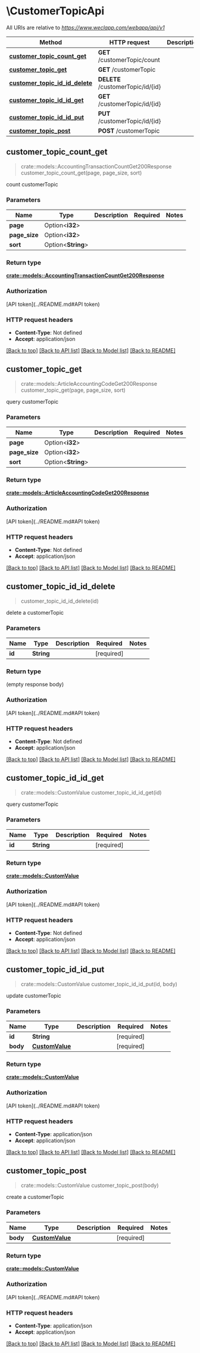 # \CustomerTopicApi

All URIs are relative to *https://www.weclapp.com/webapp/api/v1*

Method | HTTP request | Description
------------- | ------------- | -------------
[**customer_topic_count_get**](CustomerTopicApi.md#customer_topic_count_get) | **GET** /customerTopic/count | 
[**customer_topic_get**](CustomerTopicApi.md#customer_topic_get) | **GET** /customerTopic | 
[**customer_topic_id_id_delete**](CustomerTopicApi.md#customer_topic_id_id_delete) | **DELETE** /customerTopic/id/{id} | 
[**customer_topic_id_id_get**](CustomerTopicApi.md#customer_topic_id_id_get) | **GET** /customerTopic/id/{id} | 
[**customer_topic_id_id_put**](CustomerTopicApi.md#customer_topic_id_id_put) | **PUT** /customerTopic/id/{id} | 
[**customer_topic_post**](CustomerTopicApi.md#customer_topic_post) | **POST** /customerTopic | 



## customer_topic_count_get

> crate::models::AccountingTransactionCountGet200Response customer_topic_count_get(page, page_size, sort)


count customerTopic

### Parameters


Name | Type | Description  | Required | Notes
------------- | ------------- | ------------- | ------------- | -------------
**page** | Option<**i32**> |  |  |
**page_size** | Option<**i32**> |  |  |
**sort** | Option<**String**> |  |  |

### Return type

[**crate::models::AccountingTransactionCountGet200Response**](_accountingTransaction_count_get_200_response.md)

### Authorization

[API token](../README.md#API token)

### HTTP request headers

- **Content-Type**: Not defined
- **Accept**: application/json

[[Back to top]](#) [[Back to API list]](../README.md#documentation-for-api-endpoints) [[Back to Model list]](../README.md#documentation-for-models) [[Back to README]](../README.md)


## customer_topic_get

> crate::models::ArticleAccountingCodeGet200Response customer_topic_get(page, page_size, sort)


query customerTopic

### Parameters


Name | Type | Description  | Required | Notes
------------- | ------------- | ------------- | ------------- | -------------
**page** | Option<**i32**> |  |  |
**page_size** | Option<**i32**> |  |  |
**sort** | Option<**String**> |  |  |

### Return type

[**crate::models::ArticleAccountingCodeGet200Response**](_articleAccountingCode_get_200_response.md)

### Authorization

[API token](../README.md#API token)

### HTTP request headers

- **Content-Type**: Not defined
- **Accept**: application/json

[[Back to top]](#) [[Back to API list]](../README.md#documentation-for-api-endpoints) [[Back to Model list]](../README.md#documentation-for-models) [[Back to README]](../README.md)


## customer_topic_id_id_delete

> customer_topic_id_id_delete(id)


delete a customerTopic

### Parameters


Name | Type | Description  | Required | Notes
------------- | ------------- | ------------- | ------------- | -------------
**id** | **String** |  | [required] |

### Return type

 (empty response body)

### Authorization

[API token](../README.md#API token)

### HTTP request headers

- **Content-Type**: Not defined
- **Accept**: application/json

[[Back to top]](#) [[Back to API list]](../README.md#documentation-for-api-endpoints) [[Back to Model list]](../README.md#documentation-for-models) [[Back to README]](../README.md)


## customer_topic_id_id_get

> crate::models::CustomValue customer_topic_id_id_get(id)


query customerTopic

### Parameters


Name | Type | Description  | Required | Notes
------------- | ------------- | ------------- | ------------- | -------------
**id** | **String** |  | [required] |

### Return type

[**crate::models::CustomValue**](customValue.md)

### Authorization

[API token](../README.md#API token)

### HTTP request headers

- **Content-Type**: Not defined
- **Accept**: application/json

[[Back to top]](#) [[Back to API list]](../README.md#documentation-for-api-endpoints) [[Back to Model list]](../README.md#documentation-for-models) [[Back to README]](../README.md)


## customer_topic_id_id_put

> crate::models::CustomValue customer_topic_id_id_put(id, body)


update customerTopic

### Parameters


Name | Type | Description  | Required | Notes
------------- | ------------- | ------------- | ------------- | -------------
**id** | **String** |  | [required] |
**body** | [**CustomValue**](CustomValue.md) |  | [required] |

### Return type

[**crate::models::CustomValue**](customValue.md)

### Authorization

[API token](../README.md#API token)

### HTTP request headers

- **Content-Type**: application/json
- **Accept**: application/json

[[Back to top]](#) [[Back to API list]](../README.md#documentation-for-api-endpoints) [[Back to Model list]](../README.md#documentation-for-models) [[Back to README]](../README.md)


## customer_topic_post

> crate::models::CustomValue customer_topic_post(body)


create a customerTopic

### Parameters


Name | Type | Description  | Required | Notes
------------- | ------------- | ------------- | ------------- | -------------
**body** | [**CustomValue**](CustomValue.md) |  | [required] |

### Return type

[**crate::models::CustomValue**](customValue.md)

### Authorization

[API token](../README.md#API token)

### HTTP request headers

- **Content-Type**: application/json
- **Accept**: application/json

[[Back to top]](#) [[Back to API list]](../README.md#documentation-for-api-endpoints) [[Back to Model list]](../README.md#documentation-for-models) [[Back to README]](../README.md)

